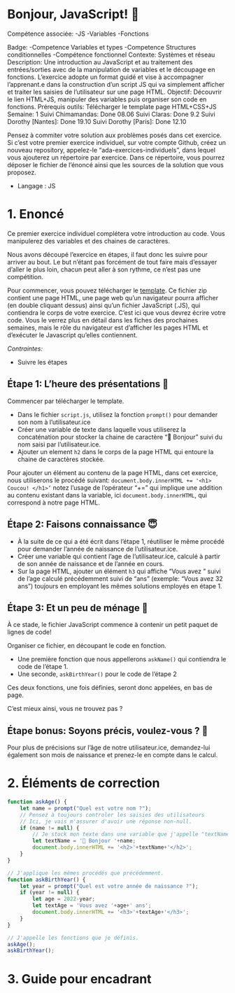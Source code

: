 # Bonjour, JavaScript! 👋

Compétence associée: -JS
-Variables
-Fonctions

Badge:
-Competence Variables et types
-Competence Structures conditionnelles
-Compétence fonctionnel
Contexte: Systèmes et réseau
Description: Une introduction au JavaScript et au traitement des entrées/sorties avec de la manipulation de variables et le découpage en fonctions.
L’exercice adopte un format guidé et vise à accompagner l’apprenant.e dans la construction d’un script JS qui va simplement afficher et traiter les saisies de l’utilisateur sur une page HTML.
Objectif: Découvrir le lien HTML+JS, manipuler des variables puis organiser son code en fonctions.
Prérequis outils: Télécharger le template page HTML+CSS+JS
Semaine: 1
Suivi Chimamandas: Done 08.06
Suivi Claras: Done 9.2
Suivi Dorothy [Nantes]: Done 19.10
Suivi Dorothy [Paris]: Done 12.10




Pensez à commiter votre solution aux problèmes posés dans cet exercice.
Si c’est votre premier exercice individuel, sur votre compte Github, créez un nouveau repository, appelez-le “ada-exercices-individuels”, dans lequel vous ajouterez un répertoire par exercice. Dans ce répertoire, vous pourrez déposer le fichier de l’énoncé ainsi que les sources de la solution que vous proposez.

- Langage : JS




# 1. Enoncé

Ce premier exercice individuel complétera votre introduction au code. Vous manipulerez des variables et des chaines de caractères.

Nous avons découpé l’exercice en étapes, il faut donc les suivre pour arriver au bout.
Le but n’étant pas forcément de tout faire mais d’essayer d’aller le plus loin, chacun peut aller à son rythme, ce n’est pas une compétition.

Pour commencer, vous pouvez télécharger le [template](https://github.com/adatechschool/exercices-individuels/raw/master/html_template.zip). Ce fichier zip contient une page HTML, une page web qu’un navigateur pourra afficher (en double cliquant dessus) ainsi qu’un fichier JavaScript (.JS), qui contiendra le corps de votre exercice. C’est ici que vous devrez écrire votre code. Vous le verrez plus en détail dans les fiches des prochaines semaines, mais le rôle du navigateur est d’afficher les pages HTML et d’exécuter le Javascript qu’elles contiennent.

*Contraintes:* 

- Suivre les étapes

## Étape 1: L’heure des présentations 🤝

Commencer par télécharger le template.

- Dans le fichier `script.js`, utilisez la fonction `prompt()` pour demander son nom à l’utilisateur.ice
- Créer une variable de texte dans laquelle vous utiliserez la concaténation pour stocker la chaine de caractère “👋 Bonjour” suivi du nom saisi par l’utilisateur.ice.
- Ajouter un element `h2` dans le corps de la page HTML qui entoure la chaine de caractères stockée.

Pour ajouter un élément au contenu de la page HTML, dans cet exercice, nous utiliserons le procédé suivant:
`document.body.innerHTML += '<h1> Coucou! </h1>’` notez l’usage de l’opérateur “+=” qui implique une addition au contenu existant dans la variable, ici `document.body.innerHTML`, qui correspond à notre page HTML.

## Étape 2: Faisons connaissance 😇

- À la suite de ce qui a été écrit dans l’étape 1, réutiliser le même procédé pour demander l’année de naissance de l’utilisateur.ice.
- Créer une variable qui contient l’age de l’utilisateur.ice, calculé à partir de son année de naissance et de l’année en cours.
- Sur la page HTML, ajouter un élément `h3` qui affiche “Vous avez ” suivi de l’age calculé précédemment suivi de “ans” (exemple: “Vous avez 32 ans”) toujours en employant les mêmes solutions employés en étape 1.

## Étape 3: Et un peu de ménage 🧹

À ce stade, le fichier JavaScript commence à contenir un petit paquet de lignes de code!

Organiser ce fichier, en découpant le code en fonction.

- Une première fonction que nous appellerons `askName()` qui contiendra le code de l’étape 1.
- Une seconde, `askBirthYear()` pour le code de l’étape 2

Ces deux fonctions, une fois définies, seront donc appelées, en bas de page.

C’est mieux ainsi, vous ne trouvez pas ?

## Étape bonus: Soyons précis, voulez-vous ? 🧐

Pour plus de précisions sur l’âge de notre utilisateur.ice, demandez-lui également son mois de naissance et prenez-le en compte dans le calcul.

# 2. Éléments de correction

```jsx
function askAge() {
	let name = prompt("Quel est votre nom ?");
	// Pensez à toujours controler les saisies des utilisateurs
	// Ici, je vais m'assurer d'avoir une réponse non-null.
	if (name != null) {
		// Je stock mon texte dans une variable que j'appelle "textName"
		let textName = '👋 Bonjour '+name;
		document.body.innerHTML += '<h2>'+textName+'</h2>';
	}
}

// J'applique les mêmes procédés que précédemment.
function askBirthYear() {
	let year = prompt("Quel est votre année de naissance ?");
	if (year != null) {
		let age = 2022-year;
		let textAge = 'Vous avez '+age+' ans';
		document.body.innerHTML += '<h3>'+textAge+'</h3>';
	}
}

// J'appelle les fonctions que je définis.
askAge();
askBirthYear();
```

# 3. Guide pour encadrant